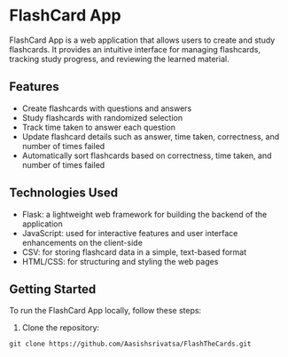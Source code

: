 # FlashCard App

FlashCard App is a web application that allows users to create and study flashcards. It provides an intuitive interface for managing flashcards, tracking study progress, and reviewing the learned material.

## Features

- Create flashcards with questions and answers
- Study flashcards with randomized selection
- Track time taken to answer each question
- Update flashcard details such as answer, time taken, correctness, and number of times failed
- Automatically sort flashcards based on correctness, time taken, and number of times failed

## Technologies Used

- Flask: a lightweight web framework for building the backend of the application
- JavaScript: used for interactive features and user interface enhancements on the client-side
- CSV: for storing flashcard data in a simple, text-based format
- HTML/CSS: for structuring and styling the web pages

## Getting Started

To run the FlashCard App locally, follow these steps:

1. Clone the repository:

```shell
git clone https://github.com/Aasishsrivatsa/FlashTheCards.git
